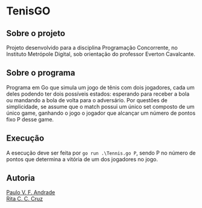 # TenisGO

## Sobre o projeto
Projeto desenvolvido para a disciplina Programação Concorrente, no Instituto Metrópole Digital, sob orientação do professor Everton Cavalcante.

## Sobre o programa
Programa em Go que simula um jogo de tênis com dois jogadores, cada um deles podendo ter dois possíveis estados: esperando para receber a bola ou mandando a bola de volta para o adversário. Por questões de simplicidade, se assume que o match possui um único set composto de um único game, ganhando o jogo o jogador que alcançar um número de pontos fixo P desse game.

## Execução
A esecução deve ser feita por
`go run .\Tennis.go P`,
sendo P no número de pontos que determina a vitória de um dos jogadores no jogo.

## Autoria
[Paulo V. F. Andrade](https://github.com/PauloFAndrade)<br>
[Rita C. C. Cruz](https://github.com/rcchcz)
